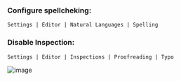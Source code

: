 ### Configure spellcheking:

```Settings | Editor | Natural Languages | Spelling```

### Disable Inspection:

```Settings | Editor | Inspections | Proofreading | Typo```

![image](https://github.com/swasher/notes/assets/1525918/36a2e910-2191-4e26-b36b-60757188ce68)
